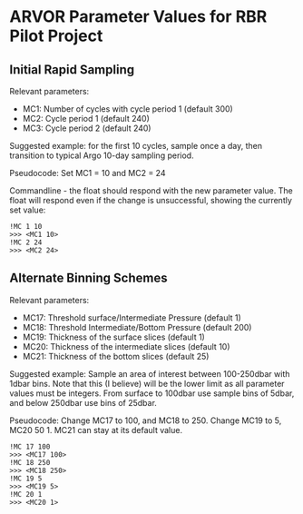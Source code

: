 # ARVOR Parameter Values for RBR Pilot Project

## Initial Rapid Sampling

Relevant parameters:

- MC1: Number of cycles with cycle period 1 (default 300)
- MC2: Cycle period 1 (default 240)
- MC3: Cycle period 2 (default 240)

Suggested example: for the first 10 cycles, sample once a day, then transition
to typical Argo 10-day sampling period.

Pseudocode: Set MC1 = 10 and MC2 = 24

Commandline - the float should respond with the new parameter value. The float
will respond even if the change is unsuccessful, showing the currently set value:

```text
!MC 1 10
>>> <MC1 10>
!MC 2 24
>>> <MC2 24>
```

## Alternate Binning Schemes

Relevant parameters:

- MC17: Threshold surface/Intermediate Pressure (default 1)
- MC18: Threshold Intermediate/Bottom Pressure (default 200)
- MC19: Thickness of the surface slices (default 1)
- MC20: Thickness of the intermediate slices (default 10)
- MC21: Thickness of the bottom slices (default 25)

Suggested example: Sample an area of interest between 100-250dbar with 1dbar
bins. Note that this (I believe) will be the lower limit as all parameter
values must be integers. From surface to 100dbar use sample bins of 5dbar,
and below 250dbar use bins of 25dbar.

Pseudocode: Change MC17 to 100, and MC18 to 250. Change MC19 to 5, MC20 50 1.
MC21 can stay at its default value.

```text
!MC 17 100
>>> <MC17 100>
!MC 18 250
>>> <MC18 250>
!MC 19 5
>>> <MC19 5>
!MC 20 1
>>> <MC20 1>
```
